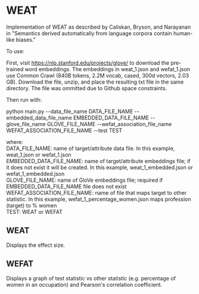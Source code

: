 # WEAT
Implementation of WEAT as described by Caliskan, Bryson, and Narayanan in "Semantics derived automatically from language corpora contain human-like biases."

To use:

First, visit https://nlp.stanford.edu/projects/glove/ to download the pre-trained word embeddings. The embeddings in weat_1.json and wefat_1.json use Common Crawl (840B tokens, 2.2M vocab, cased, 300d vectors, 2.03 GB). Download the file, unzip, and place the resulting txt file in the same directory. The file was ommitted due to Github space constraints.

Then run with:

python main.py --data_file_name DATA_FILE_NAME --embedded_data_file_name EMBEDDED_DATA_FILE_NAME --glove_file_name GLOVE_FILE_NAME --wefat_association_file_name WEFAT_ASSOCIATION_FILE_NAME --test TEST

where: <br>
    DATA_FILE_NAME: name of target/attribute data file. In this example, weat_1.json or wefat_1.json <br>
    EMBEDDED_DATA_FILE_NAME: name of target/attribute embeddings file; if it does not exist it will be created. In this example, weat_1_embedded.json or wefat_1_embedded.json <br>
    GLOVE_FILE_NAME: name of GloVe embeddings file; required if EMBEDDED_DATA_FILE_NAME file does not exist <br>
    WEFAT_ASSOCIATION_FILE_NAME: name of file that maps target to other statistic. In this example, wefat_1_percentage_women.json maps profession (target) to % women <br>
    TEST: WEAT or WEFAT <br>
    
## WEAT
Displays the effect size.

## WEFAT
Displays a graph of test statistic vs other statistic (e.g. percentage of women in an occupation) and Pearson's correlation coefficient.
